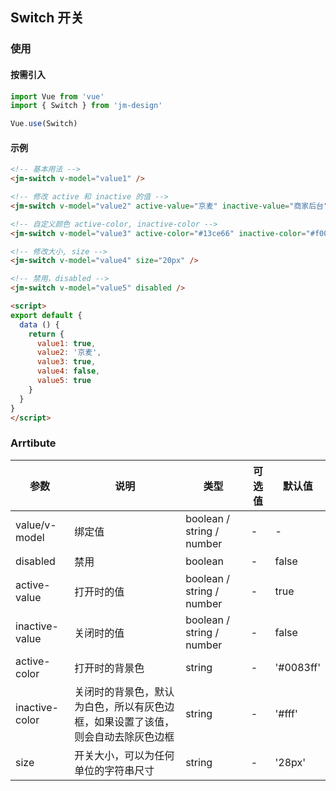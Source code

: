 ## Switch 开关

### 使用

#### 按需引入

```javascript
import Vue from 'vue'
import { Switch } from 'jm-design'

Vue.use(Switch)
```

#### 示例

```html
<!-- 基本用法 -->
<jm-switch v-model="value1" />

<!-- 修改 active 和 inactive 的值 -->
<jm-switch v-model="value2" active-value="京麦" inactive-value="商家后台" />

<!-- 自定义颜色 active-color, inactive-color -->
<jm-switch v-model="value3" active-color="#13ce66" inactive-color="#f00" />

<!-- 修改大小, size -->
<jm-switch v-model="value4" size="20px" />

<!-- 禁用，disabled -->
<jm-switch v-model="value5" disabled />

<script>
export default {
  data () {
    return {
      value1: true,
      value2: '京麦',
      value3: true,
      value4: false,
      value5: true
    }
  }
}
</script>
```

### Arrtibute

| 参数      | 说明                                 | 类型      | 可选值       | 默认值   |
|---------- |------------------------------------ |---------- |------------- |-------- |
| value/v-model   |	绑定值 |	boolean / string / number | - |	-  |
| disabled | 禁用 | boolean | - | false |
| active-value | 打开时的值 | boolean / string / number | - | true |
| inactive-value | 关闭时的值 | boolean / string / number | - | false |
| active-color | 打开时的背景色 | string | - | '#0083ff' |
| inactive-color | 关闭时的背景色，默认为白色，所以有灰色边框，如果设置了该值，则会自动去除灰色边框 | string | - | '#fff' |
| size | 开关大小，可以为任何单位的字符串尺寸 | string | - | '28px' |
